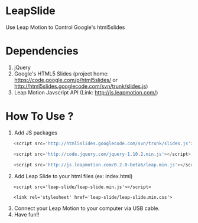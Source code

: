 LeapSlide
=========

Use Leap Motion to Control Google's html5slides

Dependencies
===============================

1. jQuery
2. Google's HTML5 Slides
   (project home: https://code.google.com/p/html5slides/ or http://html5slides.googlecode.com/svn/trunk/slides.js)
3. Leap Motion Javscript API
   (Link: http://js.leapmotion.com/)
   
   
How To Use ?
============

1. Add JS packages
```javascript
   <script src='http://html5slides.googlecode.com/svn/trunk/slides.js'></script>

   <script src='http://code.jquery.com/jquery-1.10.2.min.js'></script>
   
   <script src='http://js.leapmotion.com/0.2.0-beta6/leap.min.js'></script>
```
2. Add Leap Slide to your html files (ex: index.html)
```
   <script src='leap-slide/leap-slide.min.js'></script> 
   
   <link rel='stylesheet' href='leap-slide/leap-slide.min.css'> 
```
3. Connect your Leap Motion to your computer via USB cable.
4. Have fun!!
